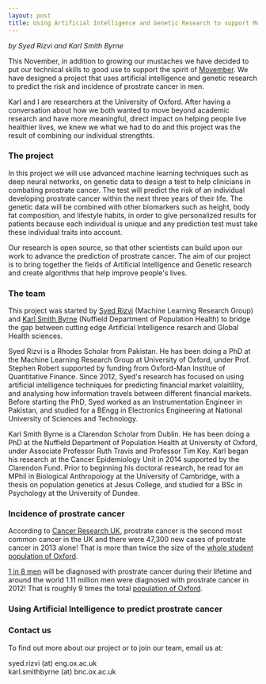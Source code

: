 ```yaml
---
layout: post
title: Using Artificial Intelligence and Genetic Research to support Movember
---
```

*by Syed Rizvi and Karl Smith Byrne*  
  
This November, in addition to growing our mustaches we have decided to put our technical skills to good use to support the spirit 
of [Movember](https://uk.movember.com/mens-health/prostate-cancer "Prostrate Cancer: The Facts"). 
We have designed a project that uses artificial intelligence and genetic research to predict the risk and incidence of 
prostrate cancer in men. 

Karl and I are researchers at the University of Oxford. After having a conversation about how we both wanted to move beyond academic research and have more meaningful, direct impact on helping people live healthier lives, we knew we what we had to do and this project was the result of combining our individual strengthts. 

### The project
In this project we will use advanced machine learning techniques such as deep neural networks, on genetic data to design a test to help clinicians in combating prostrate cancer. The test will predict the risk of an individual developing prostrate cancer within the next three years of their life. The genetic data will be combined with other biomarkers such as height, body fat composition, and lifestyle habits, in order to give personalized results for patients because each individual is unique and any prediction test must take these individual traits into account. 

Our research is open source, so that other scientists can build upon our work to advance the prediction of prostrate cancer. The aim of our project is to bring together the fields of Artificial Intelligence and Genetic research and create algorithms that help improve people's lives. 

### The team

This project was started by [Syed Rizvi](http://www.saarizvi.com/ "Syed Rizvi's homepage") (Machine Learning Research Group) and [Karl Smith Byrne](https://www.ndph.ox.ac.uk/team/karl-smithbyrne "Karl Smith Byrne - Nuffield Dept of Population Health") (Nuffield Department of Population Health) to bridge the gap between cutting edge Artificial Intelligence resarch and Global Health sciences. 

Syed Rizvi is a Rhodes Scholar from Pakistan. He has been doing a PhD at the Machine Learning Research Group at University of Oxford, under Prof. Stephen Robert supported by funding from Oxford-Man Institue of Quantitative Finance. Since 2012, Syed's research has focused on using artificial intelligence techniques for predicting financial market volaitility, and analysing how information travels between different financial markets. Before starting the PhD, Syed worked as an Instrumentation Engineer in Pakistan, and studied for a BEngg in Electronics Engineering at National University of Sciences and Technology. 

Karl Smith Byrne is a Clarendon Scholar from Dublin. He has been doing a PhD at the Nuffield Department of Population Health at University of Oxford, under Associate Professor Ruth Travis and Professor Tim Key. Karl began his research at the Cancer Epidemiology Unit in 2014 supported by the Clarendon Fund. Prior to beginning his doctoral research, he read for an MPhil in Biological Anthropology at the University of Cambridge, with a thesis on population genetics at Jesus College, and studied for a BSc in Psychology at the University of Dundee.

### Incidence of prostrate cancer

According to [Cancer Research UK](http://www.cancerresearchuk.org/health-professional/cancer-statistics/statistics-by-cancer-type/prostate-cancer/incidence#8XByEiF2YHX1cjMg.99 "Accessed on 02 Nov, 2016"), prostrate cancer is the second most common cancer in the UK and there were 47,300 new cases of prostrate cancer in 2013 alone! That is more than twice the size of the [whole student population of Oxford](https://www.ox.ac.uk/about/facts-and-figures/student-numbers?wssl=1 "22,602 according to Oxford University Student Statistics website on 02 Nov, 2016"). 

[1 in 8 men](http://www.cancerresearchuk.org/health-professional/cancer-statistics/statistics-by-cancer-type/prostate-cancer/incidence#8XByEiF2YHX1cjMg.99 "According to Cancer Research UK, accessed on 02 Nov, 2016") will be diagnosed with prostrate cancer during their lifetime and around the world 1.11 million men were diagnosed with prostrate cancer in 2012! That is roughly 9 times the total [population of Oxford](https://www.oxford.gov.uk/info/20131/population/459/oxfords_population "According to Oxford City Council, accessed on 02 Nov, 2016").

### Using Artificial Intelligence to predict prostrate cancer

### Contact us

To find out more about our project or to join our team, email us at:  

syed.rizvi (at) eng.ox.ac.uk  
karl.smithbyrne (at) bnc.ox.ac.uk
